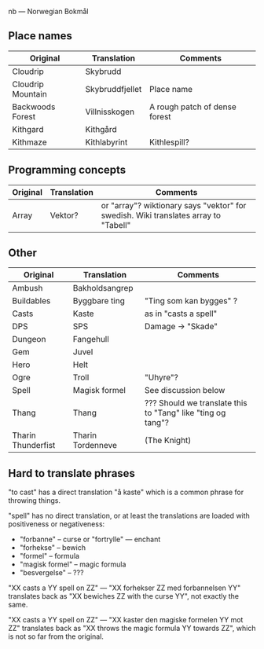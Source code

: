 nb — Norwegian Bokmål

Place names
-----------

| Original | Translation | Comments
|----------|-------------|---|
| Cloudrip | Skybrudd |  |
| Cloudrip Mountain | Skybruddfjellet | Place name |
| Backwoods Forest | Villnisskogen | A rough patch of dense forest |
| Kithgard | Kithgård |
| Kithmaze | Kithlabyrint | Kithlespill? |

Programming concepts
--------------------

| Original | Translation | Comments
|----------|-------------|---|
| Array | Vektor? | or "array"? wiktionary says "vektor" for swedish. Wiki translates array to "Tabell" |


Other
-----
| Original | Translation | Comments
|----------|-------------|---|
| Ambush | Bakholdsangrep |
| Buildables | Byggbare ting | "Ting som kan bygges" ? |
| Casts | Kaste | as in "casts a spell" |
| DPS | SPS | Damage → "Skade" |
| Dungeon | Fangehull | 
| Gem | Juvel |
| Hero | Helt | 
| Ogre | Troll | "Uhyre"? |
| Spell | Magisk formel | See discussion below |
| Thang | Thang | ??? Should we translate this to "Tang" like "ting og tang"? |
| Tharin Thunderfist | Tharin Tordenneve | (The Knight) |

Hard to translate phrases
-------------------------

"to cast" has a direct translation "å kaste" which is a common phrase for throwing things.

"spell" has no direct translation, or at least the translations are loaded with positiveness or negativeness:
- "forbanne" – curse or "fortrylle" — enchant
- "forhekse" – bewich
- "formel" – formula
- "magisk formel" – magic formula
- "besvergelse" – ???

"XX casts a YY spell on ZZ" — "XX forhekser ZZ med forbannelsen YY" translates back as "XX bewiches ZZ with the curse YY", not exactly the same.

"XX casts a YY spell on ZZ" — "XX kaster den magiske formelen YY mot ZZ" translates back as "XX throws the magic formula YY towards ZZ", which is not so far from the original.
